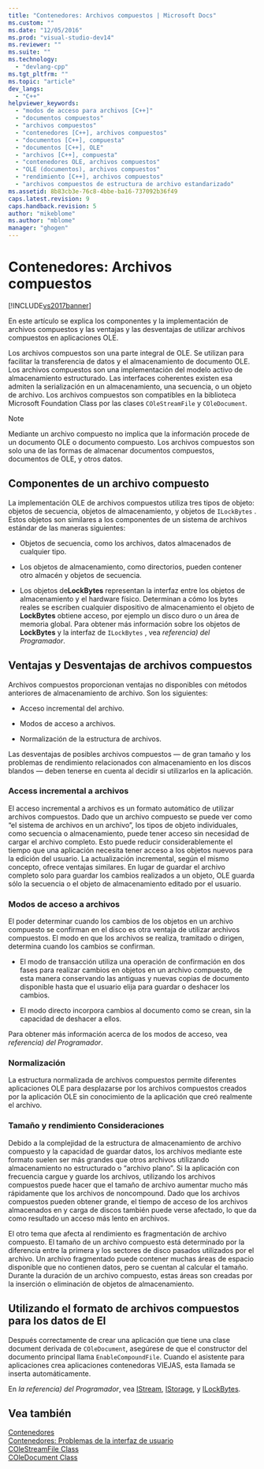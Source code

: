 ```yaml
---
title: "Contenedores: Archivos compuestos | Microsoft Docs"
ms.custom: ""
ms.date: "12/05/2016"
ms.prod: "visual-studio-dev14"
ms.reviewer: ""
ms.suite: ""
ms.technology: 
  - "devlang-cpp"
ms.tgt_pltfrm: ""
ms.topic: "article"
dev_langs: 
  - "C++"
helpviewer_keywords: 
  - "modos de acceso para archivos [C++]"
  - "documentos compuestos"
  - "archivos compuestos"
  - "contenedores [C++], archivos compuestos"
  - "documentos [C++], compuesta"
  - "documentos [C++], OLE"
  - "archivos [C++], compuesta"
  - "contenedores OLE, archivos compuestos"
  - "OLE (documentos), archivos compuestos"
  - "rendimiento [C++], archivos compuestos"
  - "archivos compuestos de estructura de archivo estandarizado"
ms.assetid: 8b83cb3e-76c8-4bbe-ba16-737092b36f49
caps.latest.revision: 9
caps.handback.revision: 5
author: "mikeblome"
ms.author: "mblome"
manager: "ghogen"
---
```

# Contenedores: Archivos compuestos
[!INCLUDE[vs2017banner](../assembler/inline/includes/vs2017banner.md)]

En este artículo se explica los componentes y la implementación de archivos compuestos y las ventajas y las desventajas de utilizar archivos compuestos en aplicaciones OLE.  
  
 Los archivos compuestos son una parte integral de OLE.  Se utilizan para facilitar la transferencia de datos y el almacenamiento de documento OLE.  Los archivos compuestos son una implementación del modelo activo de almacenamiento estructurado.  Las interfaces coherentes existen esa admiten la serialización en un almacenamiento, una secuencia, o un objeto de archivo.  Los archivos compuestos son compatibles en la biblioteca Microsoft Foundation Class por las clases `COleStreamFile` y `COleDocument`.  
  
> [!NOTE]
>  Mediante un archivo compuesto no implica que la información procede de un documento OLE o documento compuesto.  Los archivos compuestos son solo una de las formas de almacenar documentos compuestos, documentos de OLE, y otros datos.  
  
##  <a name="_core_components_of_a_compound_file"></a> Componentes de un archivo compuesto  
 La implementación OLE de archivos compuestos utiliza tres tipos de objeto: objetos de secuencia, objetos de almacenamiento, y objetos de `ILockBytes` .  Estos objetos son similares a los componentes de un sistema de archivos estándar de las maneras siguientes:  
  
-   Objetos de secuencia, como los archivos, datos almacenados de cualquier tipo.  
  
-   Los objetos de almacenamiento, como directorios, pueden contener otro almacén y objetos de secuencia.  
  
-   Los objetos de**LockBytes** representan la interfaz entre los objetos de almacenamiento y el hardware físico.  Determinan a cómo los bytes reales se escriben cualquier dispositivo de almacenamiento el objeto de **LockBytes** obtiene acceso, por ejemplo un disco duro o un área de memoria global.  Para obtener más información sobre los objetos de **LockBytes** y la interfaz de `ILockBytes` , vea *referencia\) del Programador*.  
  
##  <a name="_core_advantages_and_disadvantages_of_compound_files"></a> Ventajas y Desventajas de archivos compuestos  
 Archivos compuestos proporcionan ventajas no disponibles con métodos anteriores de almacenamiento de archivo.  Son los siguientes:  
  
-   Acceso incremental del archivo.  
  
-   Modos de acceso a archivos.  
  
-   Normalización de la estructura de archivos.  
  
 Las desventajas de posibles archivos compuestos — de gran tamaño y los problemas de rendimiento relacionados con almacenamiento en los discos blandos — deben tenerse en cuenta al decidir si utilizarlos en la aplicación.  
  
###  <a name="_core_incremental_access_to_files"></a> Access incremental a archivos  
 El acceso incremental a archivos es un formato automático de utilizar archivos compuestos.  Dado que un archivo compuesto se puede ver como “el sistema de archivos en un archivo”, los tipos de objeto individuales, como secuencia o almacenamiento, puede tener acceso sin necesidad de cargar el archivo completo.  Esto puede reducir considerablemente el tiempo que una aplicación necesita tener acceso a los objetos nuevos para la edición del usuario.  La actualización incremental, según el mismo concepto, ofrece ventajas similares.  En lugar de guardar el archivo completo solo para guardar los cambios realizados a un objeto, OLE guarda sólo la secuencia o el objeto de almacenamiento editado por el usuario.  
  
###  <a name="_core_file_access_modes"></a> Modos de acceso a archivos  
 El poder determinar cuando los cambios de los objetos en un archivo compuesto se confirman en el disco es otra ventaja de utilizar archivos compuestos.  El modo en que los archivos se realiza, tramitado o dirigen, determina cuando los cambios se confirman.  
  
-   El modo de transacción utiliza una operación de confirmación en dos fases para realizar cambios en objetos en un archivo compuesto, de esta manera conservando las antiguas y nuevas copias de documento disponible hasta que el usuario elija para guardar o deshacer los cambios.  
  
-   El modo directo incorpora cambios al documento como se crean, sin la capacidad de deshacer a ellos.  
  
 Para obtener más información acerca de los modos de acceso, vea *referencia\) del Programador*.  
  
###  <a name="_core_standardization"></a> Normalización  
 La estructura normalizada de archivos compuestos permite diferentes aplicaciones OLE para desplazarse por los archivos compuestos creados por la aplicación OLE sin conocimiento de la aplicación que creó realmente el archivo.  
  
###  <a name="_core_size_and_performance_considerations"></a> Tamaño y rendimiento Consideraciones  
 Debido a la complejidad de la estructura de almacenamiento de archivo compuesto y la capacidad de guardar datos, los archivos mediante este formato suelen ser más grandes que otros archivos utilizando almacenamiento no estructurado o “archivo plano”.  Si la aplicación con frecuencia cargue y guarde los archivos, utilizando los archivos compuestos puede hacer que el tamaño de archivo aumentar mucho más rápidamente que los archivos de noncompound.  Dado que los archivos compuestos pueden obtener grande, el tiempo de acceso de los archivos almacenados en y carga de discos también puede verse afectado, lo que da como resultado un acceso más lento en archivos.  
  
 El otro tema que afecta al rendimiento es fragmentación de archivo compuesto.  El tamaño de un archivo compuesto está determinado por la diferencia entre la primera y los sectores de disco pasados utilizados por el archivo.  Un archivo fragmentado puede contener muchas áreas de espacio disponible que no contienen datos, pero se cuentan al calcular el tamaño.  Durante la duración de un archivo compuesto, estas áreas son creadas por la inserción o eliminación de objetos de almacenamiento.  
  
##  <a name="_core_using_compound_files_format_for_your_data"></a> Utilizando el formato de archivos compuestos para los datos de El  
 Después correctamente de crear una aplicación que tiene una clase document derivada de `COleDocument`, asegúrese de que el constructor del documento principal llama `EnableCompoundFile`.  Cuando el asistente para aplicaciones crea aplicaciones contenedoras VIEJAS, esta llamada se inserta automáticamente.  
  
 En *la referencia\) del Programador*, vea [IStream](http://msdn.microsoft.com/library/windows/desktop/aa380034), [IStorage](http://msdn.microsoft.com/library/windows/desktop/aa380015), y [ILockBytes](http://msdn.microsoft.com/library/windows/desktop/aa379238).  
  
## Vea también  
 [Contenedores](../mfc/containers.md)   
 [Contenedores: Problemas de la interfaz de usuario](../mfc/containers-user-interface-issues.md)   
 [COleStreamFile Class](../mfc/reference/colestreamfile-class.md)   
 [COleDocument Class](../mfc/reference/coledocument-class.md)